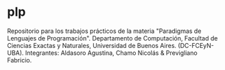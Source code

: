 # plp
Repositorio para los trabajos prácticos de la materia "Paradigmas de Lenguajes de Programación". Departamento de Computación, Facultad de Ciencias Exactas y Naturales, Universidad de Buenos Aires. (DC-FCEyN-UBA). Integrantes: Aldasoro Agustina, Chamo Nicolás &amp; Previgliano Fabricio.
